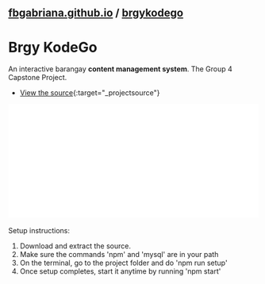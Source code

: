 ## [fbgabriana.github.io](/ "Bamm's KodeGo Repository") / [brgykodego](/brgykodego/)

# Brgy KodeGo

An interactive barangay **content management system**. The Group 4 Capstone Project.

* [View the source](https://github.com/fbgabriana/brgykodego){:target="_projectsource"}

![screenshot](screenshot.svg)

Setup instructions:

1. Download and extract the source.
1. Make sure the commands 'npm' and 'mysql' are in your path
1. On the terminal, go to the project folder and do 'npm run setup'
1. Once setup completes, start it anytime by running 'npm start'

